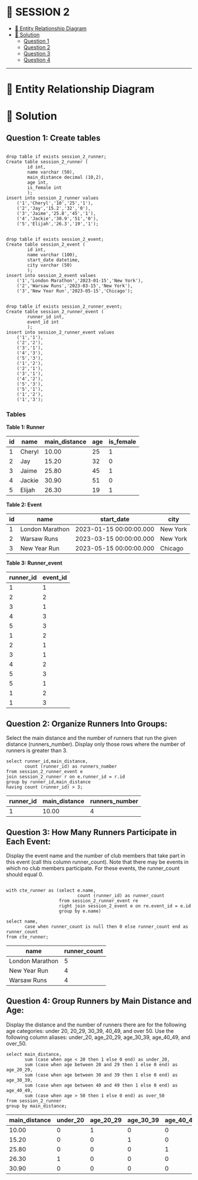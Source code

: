 # 📖 SESSION 2

- [:bookmark_tabs: Entity Relationship Diagram](#bookmark_tabsEntity-Relationship-Diagram)
- [:tshirt: Solution](#tshirtSolution)
  - [Question 1](##-Question-1-:-Create-tables)
  - [Question 2](##-Question-2-:-Organize-Runners-Into-Groups-:)
  - [Question 3](##-Question-3-:-How-Many-Runners-Participate-in-Each-Event-:)
  - [Question 4](##-Question-4-:-Group-Runners-by-Main-Distance-and-Age-:)
----

# 📑 Entity Relationship Diagram


# :tshirt: Solution
## Question 1: Create tables

```tsql

drop table if exists session_2_runner;
Create table session_2_runner (
		id int,
		name varchar (50),
		main_distance decimal (10,2),
		age int,
		is_female int
		);
insert into session_2_runner values
    ('1','Cheryl','10','25','1'),
    ('2','Jay','15.2','32','0'),
    ('3','Jaime','25.8','45','1'),
    ('4','Jackie','30.9','51','0'),
    ('5','Elijah','26.3','19','1');


drop table if exists session_2_event;
Create table session_2_event (
		id int,
		name varchar (100),
		start_date datetime,
		city varchar (50)
		);
insert into session_2_event values
    ('1','London Marathon','2023-01-15','New York'),
    ('2','Warsaw Runs','2023-03-15','New York'),
    ('3','New Year Run','2023-05-15','Chicago');


drop table if exists session_2_runner_event;
Create table session_2_runner_event (
		runner_id int,
		event_id int
		);
insert into session_2_runner_event values
    ('1','1'),
    ('2','2'),
    ('3','1'),
    ('4','3'),
    ('5','3'),
    ('1','2'),
    ('2','1'),
    ('3','1'),
    ('4','2'),
    ('5','3'),
    ('5','1'),
    ('1','2'),
    ('1','3');
```
### Tables
**Table 1: Runner**

|id|name|main_distance|age|is_female|
|---|---|---|---|---|
|1|Cheryl|10.00|25|1|
|2|Jay|15.20|32|0|
|3|Jaime|25.80|45|1|
|4|Jackie|30.90|51|0|
|5|Elijah|26.30|19|1|

**Table 2: Event**

|id|name|start_date|city|
|---|---|---|---|
|1|London Marathon|2023-01-15 00:00:00.000|New York|
|2|Warsaw Runs|2023-03-15 00:00:00.000|New York|
|3|New Year Run|2023-05-15 00:00:00.000|Chicago|

**Table 3: Runner_event**

|runner_id|event_id|
|---|---|
|1|1|
|2|2|
|3|1|
|4|3|
|5|3|
|1|2|
|2|1|
|3|1|
|4|2|
|5|3|
|5|1|
|1|2|
|1|3|

## Question 2: Organize Runners Into Groups:
Select the main distance and the number of runners that run the given distance (runners_number). Display only those rows where the number of runners is greater than 3.

```tsql
select runner_id,main_distance,
       count (runner_id) as runners_number
from session_2_runner_event e
join session_2_runner r on e.runner_id = r.id
group by runner_id,main_distance
having count (runner_id) > 3;
```

|runner_id|main_distance|runners_number|
|---|---|---|
|1|10.00|4|

## Question 3: How Many Runners Participate in Each Event:
Display the event name and the number of club members that take part in this event (call this column runner_count). Note that there may be events in which no club members participate. For these events, the runner_count should equal 0.

```tsql

with cte_runner as (select e.name,
                           count (runner_id) as runner_count
                    from session_2_runner_event re
                    right join session_2_event e on re.event_id = e.id
                    group by e.name)

select name,
       case when runner_count is null then 0 else runner_count end as runner_count
from cte_runner;
```

|name|runner_count|
|---|---|
|London Marathon|5|
|New Year Run|4|
|Warsaw Runs|4|

## Question 4: Group Runners by Main Distance and Age:
Display the distance and the number of runners there are for the following age categories: under 20, 20_29, 30_39, 40_49, and over 50. Use the following column aliases: under_20, age_20_29, age_30_39, age_40_49, and over_50.

```tsql
select main_distance,
       sum (case when age < 20 then 1 else 0 end) as under_20,
       sum (case when age between 20 and 29 then 1 else 0 end) as age_20_29,
       sum (case when age between 30 and 39 then 1 else 0 end) as age_30_39,
       sum (case when age between 40 and 49 then 1 else 0 end) as age_40_49,
       sum (case when age > 50 then 1 else 0 end) as over_50
from session_2_runner
group by main_distance;
```

|main_distance|under_20|age_20_29|age_30_39|age_40_49|over_50|
|---|---|---|---|---|---|
|10.00|0|1|0|0|0|
|15.20|0|0|1|0|0|
|25.80|0|0|0|1|0|
|26.30|1|0|0|0|0|
|30.90|0|0|0|0|1|




